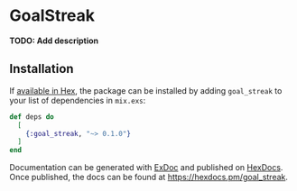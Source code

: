 # GoalStreak

**TODO: Add description**

## Installation

If [available in Hex](https://hex.pm/docs/publish), the package can be installed
by adding `goal_streak` to your list of dependencies in `mix.exs`:

```elixir
def deps do
  [
    {:goal_streak, "~> 0.1.0"}
  ]
end
```

Documentation can be generated with [ExDoc](https://github.com/elixir-lang/ex_doc)
and published on [HexDocs](https://hexdocs.pm). Once published, the docs can
be found at <https://hexdocs.pm/goal_streak>.

